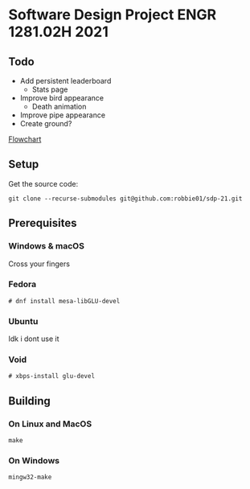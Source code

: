 # Software Design Project ENGR 1281.02H 2021

## Todo
* Add persistent leaderboard
  * Stats page
* Improve bird appearance
  * Death animation
* Improve pipe appearance
* Create ground?

[Flowchart](https://www.figma.com/file/E5ZmUvbhixMxcTwcUR0In5/SDP-21-Flowchart?node-id=0%3A1)

## Setup
Get the source code:

    git clone --recurse-submodules git@github.com:robbie01/sdp-21.git

## Prerequisites

### Windows & macOS

Cross your fingers

### Fedora

    # dnf install mesa-libGLU-devel

### Ubuntu

Idk i dont use it

### Void

    # xbps-install glu-devel

## Building

### On Linux and MacOS

    make

### On Windows


    mingw32-make

